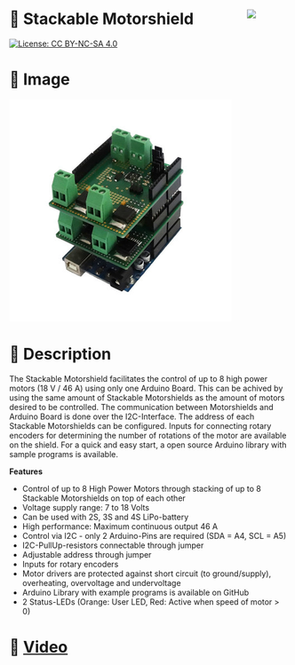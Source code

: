 <a href="https://lxrobotics.com/"><img align="right" src="https://assets.lxrobotics.com/logo-old/lxrobotics.png" width="15%"></a>
💾 Stackable Motorshield
========================

[![License: CC BY-NC-SA 4.0](https://img.shields.io/badge/License-CC%20BY--NC--SA%204.0-lightgrey.svg)](http://creativecommons.org/licenses/by-nc-sa/4.0/)

# 📸 Image

![LXRobotics P2 StackableMotorshield](images/stackable-motorshield-mulitple-small.JPG)

# 📂 Description

The Stackable Motorshield facilitates the control of up to 8 high power motors (18 V / 46 A) using only one Arduino Board. This can be achived by using the same amount of Stackable Motorshields as the amount of motors desired to be controlled. The communication between Motorshields and Arduino Board is done over the I2C-Interface. The address of each Stackable Motorshields can be configured. Inputs for connecting rotary encoders for determining the number of rotations of the motor are available on the shield. For a quick and easy start, a open source Arduino library with sample programs is available.

**Features**

* Control of up to 8 High Power Motors through stacking of up to 8 Stackable Motorshields on top of each other
* Voltage supply range: 7 to 18 Volts
* Can be used with 2S, 3S and 4S LiPo-battery
* High performance: Maximum continuous output 46 A
* Control via I2C -  only 2 Arduino-Pins are required (SDA = A4, SCL = A5)
* I2C-PullUp-resistors connectable through jumper
* Adjustable address through jumper
* Inputs for rotary encoders
* Motor drivers are protected against short circuit (to ground/supply), overheating, overvoltage and undervoltage
* Arduino Library with example programs is available on GitHub
* 2 Status-LEDs (Orange: User LED, Red: Active when speed of motor > 0)

# 🎥 [Video](images/stackable_motorshield_demo.mp4)
